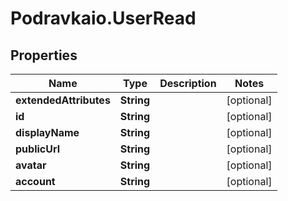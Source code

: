 # Podravkaio.UserRead

## Properties
Name | Type | Description | Notes
------------ | ------------- | ------------- | -------------
**extendedAttributes** | **String** |  | [optional] 
**id** | **String** |  | [optional] 
**displayName** | **String** |  | [optional] 
**publicUrl** | **String** |  | [optional] 
**avatar** | **String** |  | [optional] 
**account** | **String** |  | [optional] 


